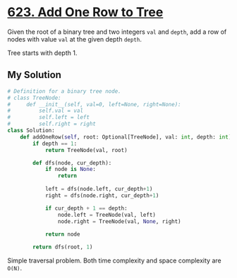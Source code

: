 # [623. Add One Row to Tree](https://leetcode.com/problems/add-one-row-to-tree/?envType=daily-question&envId=2024-04-16)

Given the root of a binary tree and two integers `val` and `depth`, add a row of nodes with value `val` at the given depth `depth`.

Tree starts with depth 1.

## My Solution

```python
# Definition for a binary tree node.
# class TreeNode:
#     def __init__(self, val=0, left=None, right=None):
#         self.val = val
#         self.left = left
#         self.right = right
class Solution:
    def addOneRow(self, root: Optional[TreeNode], val: int, depth: int) -> Optional[TreeNode]:
        if depth == 1:
            return TreeNode(val, root)

        def dfs(node, cur_depth):
            if node is None:
                return
            
            left = dfs(node.left, cur_depth+1)
            right = dfs(node.right, cur_depth+1)

            if cur_depth + 1 == depth:
                node.left = TreeNode(val, left)
                node.right = TreeNode(val, None, right)
            
            return node

        return dfs(root, 1)
```

Simple traversal problem. Both time complexity and space complexity are `O(N)`.